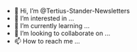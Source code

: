 - 👋 Hi, I’m @Tertius-Stander-Newsletters
- 👀 I’m interested in ...
- 🌱 I’m currently learning ...
- 💞️ I’m looking to collaborate on ...
- 📫 How to reach me ...

<!---
Tertius-Stander-Newsletters/Tertius-Stander-Newsletters is a ✨ special ✨ repository because its `README.md` (this file) appears on your GitHub profile.
You can click the Preview link to take a look at your changes.
--->
